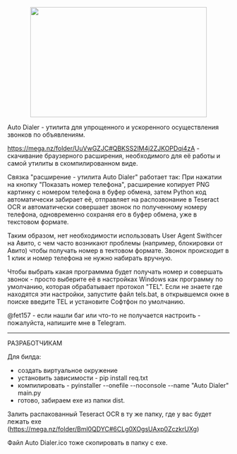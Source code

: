 <p align="center">
<img width="400" height="250" src="https://github.com/user-attachments/assets/1cd7fce2-5d40-45a1-992b-334508c70fe4">
</p>


Auto Dialer - утилита для упрощенного и ускоренного осуществления звонков по объявлениям.

https://mega.nz/folder/UuVwGZJC#QBKSS2lM4j2ZJKOPDqi4zA - скачивание браузерного расширения, необходимого для её работы и
самой утилиты в скомпилированном виде.

Связка "расширение - утилита Auto Dialer" работает так:
При нажатии  на кнопку "Показать номер телефона", расширение копирует PNG картинку с номером телефона в буфер обмена, затем
Python код автоматически забирает её, отправляет на распозвонание в Teseract OCR и автоматически совершает звонок по
полученному номеру телефона, одновременно сохраняя его в буфер обмена, уже в текстовом формате.

Таким образом, нет необходимости использовать User Agent Swithcer на Авито, с чем часто возникают проблемы (например, блокировки от Авито)
чтобы получать номер в тектовом формате. Звонок происходит в 1 клик и номер телефона не нужно набирать вручную.

Чтобы выбрать какая программма будет получать номер и совершать звонок - просто выберите её в настройках Windows
как программу по умолчанию, которая обрабатывает протокол "TEL".
Если не знаете где находятся эти настройки, запустите файл tels.bat, в открывшемся окне в поиске введите TEL и установите Софтфон по умолчанию.

@fet157 - если нашли баг или что-то не получается настроить - пожалуйста, напишите мне в Telegram.

-------------------------------------------------------------------------------
РАЗРАБОТЧИКАМ                                                              
                                                                              
Для билда:                                                                 
                                                                              
- создать виртуальное окружение                                               
- установить зависимости - pip install req.txt                                
- компилировать - pyinstaller --onefile --noconsole --name "Auto Dialer" main.py            
- готово, забираем exe из папки dist.                                         
                                                                              
Залить распакованный Teseract OCR в ту же папку, где у вас будет лежать exe   
(https://mega.nz/folder/Bml0QDYC#6CLg0XOgsUAxp0ZczkrUXg)                      
                                                                              
Файл Auto Dialer.ico тоже скопировать в папку с exe.                          
